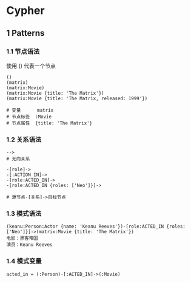 # Cypher

## 1 Patterns

### 1.1 节点语法

使用 () 代表一个节点

```Cypher
()
(matrix)
(matrix:Movie)
(matrix:Movie {title: 'The Matrix'})
(matrix:Movie {title: 'The Matrix, released: 1999'})

# 变量      matrix
# 节点标签  :Movie
# 节点属性  {title: 'The Matrix'}
```

### 1.2 关系语法

```Cypher
-->
# 无向关系

-[role]->
-[:ACTION_IN]->
-[role:ACTED_IN]->
-[role:ACTED_IN {roles: ['Neo']}]->

# 源节点-[关系]->目标节点
```

### 1.3 模式语法

```Cypher
(keanu:Person:Actor {name: 'Keanu Reeves'})-[role:ACTED_IN {roles: ['Neo']}]->(matrix:Movie {title: 'The Matrix'})
电影：黑客帝国
演员：Keanu Reeves
```

### 1.4 模式变量

```Cypher
acted_in = (:Person)-[:ACTED_IN]->(:Movie)
```
